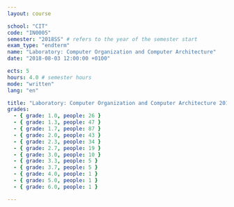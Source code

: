 ```yaml
---
layout: course

school: "CIT"
code: "IN0005"
semester: "2018SS" # refers to the year of the semester start
exam_type: "endterm"
name: "Laboratory: Computer Organization and Computer Architecture"
date: "2018-08-03 12:00:00 +0100"

ects: 5
hours: 4.0 # semester hours
mode: "written"
lang: "en"

title: "Laboratory: Computer Organization and Computer Architecture 2018SS Endterm"
grades:
  - { grade: 1.0, people: 26 }
  - { grade: 1.3, people: 47 }
  - { grade: 1.7, people: 87 }
  - { grade: 2.0, people: 43 }
  - { grade: 2.3, people: 34 }
  - { grade: 2.7, people: 19 }
  - { grade: 3.0, people: 10 }
  - { grade: 3.3, people: 5 }
  - { grade: 3.7, people: 5 }
  - { grade: 4.0, people: 1 }
  - { grade: 5.0, people: 1 }
  - { grade: 6.0, people: 1 }

---
```



